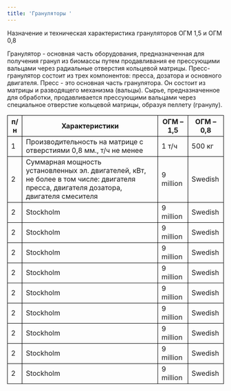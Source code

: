 ```yaml
---
title: 'Грануляторы '
---
```

Назначение и техническая характеристика грануляторов ОГМ 1,5 и ОГМ 0,8

 Гранулятор - основная часть оборудования, предназначенная для получения гранул из биомассы путем продавливания ее прессующими вальцами через радиальные отверстия
 кольцевой матрицы. Пресс-гранулятор состоит из трех компонентов: пресса, дозатора и основного двигателя. Пресс - это основная часть гранулятора. Он состоит из матрицы и
 разводящего механизма (вальцы). Сырье, предназначенное для обработки, продавливается
 прессующими вальцами через специальное отверстие кольцевой матрицы, образуя пеллету
 (гранулу).

<style>
th, td {
  border: 1px solid black;
}
table {
border-collapse: collapse;
border-spacing: 0px;
}
</style>

<table>
  <colgroup span="4"></colgroup>
  <tr>
    <th>п/н</th>
    <th>Характеристики</th>
    <th>ОГМ – 1,5</th>
    <th>ОГМ – 0,8</th>
  </tr>
  <tr>
    <td>1</td>
    <td>Производительность на матрице с отверстиями 0,8 мм., т/ч не менее</td>
    <td>1 т/ч</td>
    <td>500 кг</td>
  </tr>
  <tr>
    <td>2</td>
    <td>Суммарная мощность установленных эл. двигателей, кВт, не более  
в том числе: двигателя пресса, двигателя дозатора, двигателя смесителя
</td>
    <td>9 million</td>
    <td>Swedish</td>
  </tr>
  <tr>
    <td>2</td>
    <td>Stockholm</td>
    <td>9 million</td>
    <td>Swedish</td>
  </tr>
  <tr>
    <td>2</td>
    <td>Stockholm</td>
    <td>9 million</td>
    <td>Swedish</td>
  </tr>
  <tr>
    <td>2</td>
    <td>Stockholm</td>
    <td>9 million</td>
    <td>Swedish</td>
  </tr>
  <tr>
    <td>2</td>
    <td>Stockholm</td>
    <td>9 million</td>
    <td>Swedish</td>
  </tr>
  <tr>
    <td>2</td>
    <td>Stockholm</td>
    <td>9 million</td>
    <td>Swedish</td>
  </tr>
  <tr>
    <td>2</td>
    <td>Stockholm</td>
    <td>9 million</td>
    <td>Swedish</td>
  </tr>
  <tr>
    <td>2</td>
    <td>Stockholm</td>
    <td>9 million</td>
    <td>Swedish</td>
  </tr>
  <tr>
    <td>2</td>
    <td>Stockholm</td>
    <td>9 million</td>
    <td>Swedish</td>
  </tr>
  <tr>
    <td>2</td>
    <td>Stockholm</td>
    <td>9 million</td>
    <td>Swedish</td>
  </tr>
</table>
